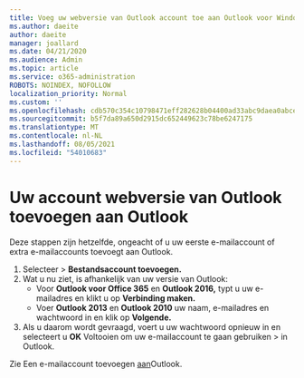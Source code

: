 ```yaml
---
title: Voeg uw webversie van Outlook account toe aan Outlook voor Windows
ms.author: daeite
author: daeite
manager: joallard
ms.date: 04/21/2020
ms.audience: Admin
ms.topic: article
ms.service: o365-administration
ROBOTS: NOINDEX, NOFOLLOW
localization_priority: Normal
ms.custom: ''
ms.openlocfilehash: cdb570c354c10798471eff282628b04400ad33abc9daea0abce6cb4bcc55e41d
ms.sourcegitcommit: b5f7da89a650d2915dc652449623c78be6247175
ms.translationtype: MT
ms.contentlocale: nl-NL
ms.lasthandoff: 08/05/2021
ms.locfileid: "54010683"
---
```

# <a name="add-your-outlook-on-the-web-account-to-outlook"></a>Uw account webversie van Outlook toevoegen aan Outlook

Deze stappen zijn hetzelfde, ongeacht of u uw eerste e-mailaccount of extra e-mailaccounts toevoegt aan Outlook.

1. Selecteer   >  **Bestandsaccount toevoegen.**
1. Wat u nu ziet, is afhankelijk van uw versie van Outlook:
    - Voor **Outlook voor Office 365** en **Outlook 2016,** typt u uw e-mailadres en klikt u op **Verbinding maken.**
    - Voer **Outlook 2013** en **Outlook 2010** uw naam, e-mailadres en wachtwoord in en klik op **Volgende.**
1. Als u daarom wordt gevraagd, voert u uw wachtwoord opnieuw in en selecteert u **OK** Voltooien om uw e-mailaccount te gaan gebruiken  >   in Outlook.

Zie Een e-mailaccount toevoegen [aan](https://support.office.com/article/6e27792a-9267-4aa4-8bb6-c84ef146101b)Outlook.